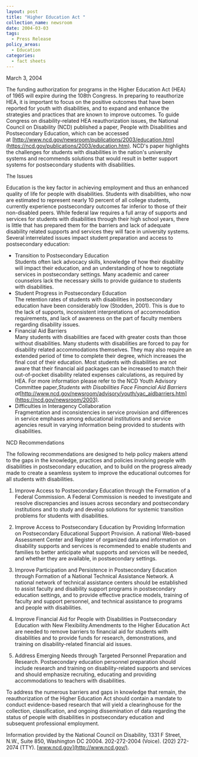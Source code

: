 ```yaml
---
layout: post
title: "Higher Education Act "
collection_name: newsroom
date: 2004-03-03
tags:
  - Press Release
policy_areas:
  - Education
categories:
  - fact sheets
---
```


March 3, 2004

The funding authorization for programs in the Higher Education Act (HEA) of 1965 will expire during the 108th Congress. In preparing to reauthorize HEA, it is important to focus on the positive outcomes that have been reported for youth with disabilities, and to expand and enhance the strategies and practices that are known to improve outcomes. To guide Congress on disability-related HEA reauthorization issues, the National Council on Disability (NCD) published a paper, People with Disabilities and Postsecondary Education, which can be accessed at [http://www.ncd.gov/newsroom/publications/2003/education.htm](https://ncd.gov/publications/2003/education.htm). NCD's paper highlights the challenges for students with disabilities in the nation's university systems and recommends solutions that would result in better support systems for postsecondary students with disabilities.

The Issues

Education is the key factor in achieving employment and thus an enhanced quality of life for people with disabilities. Students with disabilities, who now are estimated to represent nearly 10 percent of all college students, currently experience postsecondary outcomes far inferior to those of their non-disabled peers. While federal law requires a full array of supports and services for students with disabilities through their high school years, there is little that has prepared them for the barriers and lack of adequate disability related supports and services they will face in university systems. Several interrelated issues impact student preparation and access to postsecondary education:

- Transition to Postsecondary Education\
  Students often lack advocacy skills, knowledge of how their disability will impact their education, and an understanding of how to negotiate services in postsecondary settings. Many academic and career counselors lack the necessary skills to provide guidance to students with disabilities.
- Student Progress in Postsecondary Education\
  The retention rates of students with disabilities in postsecondary education have been considerably low (Stodden, 2001). This is due to the lack of supports, inconsistent interpretations of accommodation requirements, and lack of awareness on the part of faculty members regarding disability issues.
- Financial Aid Barriers\
  Many students with disabilities are faced with greater costs than those without disabilities. Many students with disabilities are forced to pay for disability related accommodations themselves. They may also require an extended period of time to complete their degree, which increases the final cost of their education. Most students with disabilities are not aware that their financial aid packages can be increased to match their out-of-pocket disability related expenses calculations, as required by HEA. For more information please refer to the NCD Youth Advisory Committee paper,_Students with Disabilities Face Financial Aid Barriers at_[http://www.ncd.gov/newsroom/advisory/youth/yac_aidbarriers.htm](https://ncd.gov/newsroom/2003).
- Difficulties in Interagency Collaboration\
  Fragmentation and inconsistencies in service provision and differences in service emphases among educational institutions and service agencies result in varying information being provided to students with disabilities.

NCD Recommendations

The following recommendations are designed to help policy makers attend to the gaps in the knowledge, practices and policies involving people with disabilities in postsecondary education, and to build on the progress already made to create a seamless system to improve the educational outcomes for all students with disabilities.

1. Improve Access to Postsecondary Education through the Formation of a Federal Commission. A Federal Commission is needed to investigate and resolve discrepancies and issues across secondary and postsecondary institutions and to study and develop solutions for systemic transition problems for students with disabilities.

2. Improve Access to Postsecondary Education by Providing Information on Postsecondary Educational Support Provision. A national Web-based Assessment Center and Register of organized data and information on disability supports and services is recommended to enable students and families to better anticipate what supports and services will be needed, and whether they are available, in postsecondary settings.

3. Improve Participation and Persistence in Postsecondary Education through Formation of a National Technical Assistance Network. A national network of technical assistance centers should be established to assist faculty and disability support programs in postsecondary education settings, and to provide effective practice models, training of faculty and support personnel, and technical assistance to programs and people with disabilities.

4. Improve Financial Aid for People with Disabilities in Postsecondary Education with New Flexibility.Amendments to the Higher Education Act are needed to remove barriers to financial aid for students with disabilities and to provide funds for research, demonstrations, and training on disability-related financial aid issues.

5. Address Emerging Needs through Targeted Personnel Preparation and Research. Postsecondary education personnel preparation should include research and training on disability-related supports and services and should emphasize recruiting, educating and providing accommodations to teachers with disabilities.

To address the numerous barriers and gaps in knowledge that remain, the reauthorization of the Higher Education Act should contain a mandate to conduct evidence-based research that will yield a clearinghouse for the collection, classification, and ongoing dissemination of data regarding the status of people with disabilities in postsecondary education and subsequent professional employment.

Information provided by the National Council on Disability, 1331 F Street, N.W., Suite 850, Washington DC 20004. 202-272-2004 (Voice). (202) 272-2074 (TTY). [www.ncd.gov](http://www.ncd.gov/).
